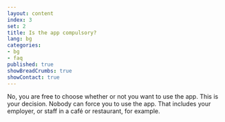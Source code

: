 ```yaml
---
layout: content
index: 3
set: 2
title: Is the app compulsory?
lang: bg
categories:
- bg
- faq
published: true
showBreadCrumbs: true
showContact: true
---
```


No, you are free to choose whether or not you want to use the app. This is your decision. Nobody can force you to use the app. That includes your employer, or staff in a café or restaurant, for example.

